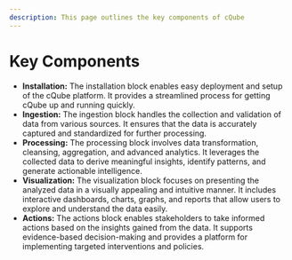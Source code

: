 ```yaml
---
description: This page outlines the key components of cQube
---
```


# Key Components

* **Installation:** The installation block enables easy deployment and setup of the cQube platform. It provides a streamlined process for getting cQube up and running quickly.
* **Ingestion:** The ingestion block handles the collection and validation of data from various sources. It ensures that the data is accurately captured and standardized for further processing.
* **Processing:** The processing block involves data transformation, cleansing, aggregation, and advanced analytics. It leverages the collected data to derive meaningful insights, identify patterns, and generate actionable intelligence.
* **Visualization:** The visualization block focuses on presenting the analyzed data in a visually appealing and intuitive manner. It includes interactive dashboards, charts, graphs, and reports that allow users to explore and understand the data easily.
* **Actions:** The actions block enables stakeholders to take informed actions based on the insights gained from the data. It supports evidence-based decision-making and provides a platform for implementing targeted interventions and policies.

